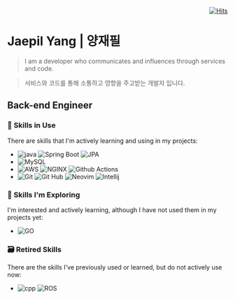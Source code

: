<div align=right>

[![Hits](https://hits.seeyoufarm.com/api/count/incr/badge.svg?url=https%3A%2F%2Fgithub.com%2Fpilyang&count_bg=%23252525&title_bg=%23555555&icon=&icon_color=%23E7E7E7&title=hits&edge_flat=false)](https://hits.seeyoufarm.com)

</div>

# Jaepil Yang | 양재필 

> I am a developer who communicates and influences through services and code.

> 서비스와 코드를 통해 소통하고 영향을 주고받는 개발자 입니다.

## Back-end Engineer

### 🚀 Skills in Use

There are skills that I'm actively learning and using in my projects:

- ![java](https://img.shields.io/badge/java-007396?style=flat-square) 
![Spring Boot](https://img.shields.io/badge/Spring%20boot-%236DB33F?style=flat-square&logo=Spring%20Boot&logoColor=white) 
![JPA](https://img.shields.io/badge/Spring%20Data%20JPA-%236DB33F?style=flat-square)<br>
- ![MySQL](https://img.shields.io/badge/MySQL-%234479A1?style=flat-square&logo=MySQL&logoColor=white)<br>
- ![AWS](https://img.shields.io/badge/AWS-%23232F3E?style=flat-square&logo=amazonaws&logoColor=white) 
![NGINX](https://img.shields.io/badge/NGINX-%23009639?style=flat-square&logo=NGINX&logoColor=white)
![Github Actions](https://img.shields.io/badge/GitHub%20Actions-%232088FF?style=flat-square&logo=github%20Actions&logoColor=white)<br>
- ![Git](https://img.shields.io/badge/Git-%23F05032?style=flat-square&logo=git&logoColor=white) 
![Git Hub](https://img.shields.io/badge/GitHub-%23181717?style=flat-square&logo=github&logoColor=white)
![Neovim](https://img.shields.io/badge/Neovim-%2357A143?style=flat-square&logo=neovim&logoColor=white) 
![Intellij](https://img.shields.io/badge/IntelliJ%20IDEA-%23000000?style=flat-square&logo=intellijidea&logoColor=white)<br>


### 🌱 Skills I'm Exploring

I'm interested and actively learning, although I have not used them in my projects yet:

- ![GO](https://img.shields.io/badge/GO-%2300ADD8?style=flat-square&logo=go&logoColor=white)<br>


### 🗃️ Retired Skills

There are the skills I've previously used or learned, but do not actively use now:

- ![cpp](https://img.shields.io/badge/C%2B%2B-%2300599C?style=flat-square&logo=C%2B%2B&logoColor=white)
![ROS](https://img.shields.io/badge/ROS-%2322314E?style=flat-square&logo=ROS&logoColor=white)

